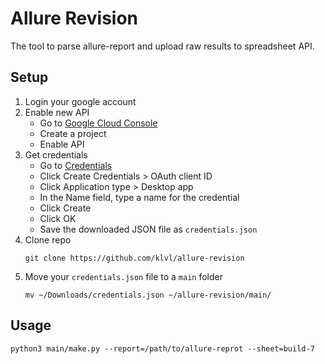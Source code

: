 # Allure Revision

The tool to parse allure-report and upload raw results to spreadsheet API.


## Setup

1. Login your google account
2. Enable new API
   * Go to [Google Cloud Console](https://console.cloud.google.com/flows/enableapi?apiid=sheets.googleapis.com)
   * Create a project
   * Enable API
3. Get credentials
   * Go to [Credentials](https://console.cloud.google.com/apis/credentials)
   * Click Create Credentials > OAuth client ID
   * Click Application type > Desktop app
   * In the Name field, type a name for the credential
   * Click Create
   * Click OK
   * Save the downloaded JSON file as `credentials.json`
4. Clone repo
   ```shell
   git clone https://github.com/klvl/allure-revision
   ```
5. Move your `credentials.json` file to a `main` folder
   ```shell
   mv ~/Downloads/credentials.json ~/allure-revision/main/ 
   ```


## Usage

```shell
python3 main/make.py --report=/path/to/allure-reprot --sheet=build-7
```